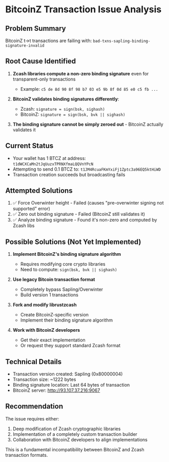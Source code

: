 # BitcoinZ Transaction Issue Analysis

## Problem Summary
BitcoinZ t→t transactions are failing with: `bad-txns-sapling-binding-signature-invalid`

## Root Cause Identified
1. **Zcash libraries compute a non-zero binding signature** even for transparent-only transactions
   - Example: `c5 de 8d 90 8f 98 b7 03 e5 9b 8f 0d 85 e0 c5 fb ...`
   
2. **BitcoinZ validates binding signatures differently**:
   - Zcash: `signature = sign(bsk, sighash)`
   - BitcoinZ: `signature = sign(bsk, bvk || sighash)`
   
3. **The binding signature cannot be simply zeroed out** - BitcoinZ actually validates it

## Current Status
- Your wallet has 1 BTCZ at address: `t1dWCXCaMn2tJqUuzxTPRNXfmaLQQVnYPcN`
- Attempting to send 0.1 BTCZ to: `t1JM4RcuaFKmYxiFj1Zptc3a96EQ5ktHiWD`
- Transaction creation succeeds but broadcasting fails

## Attempted Solutions
1. ✅ Force Overwinter height - Failed (causes "pre-overwinter signing not supported" error)
2. ✅ Zero out binding signature - Failed (BitcoinZ still validates it)
3. ✅ Analyze binding signature - Found it's non-zero and computed by Zcash libs

## Possible Solutions (Not Yet Implemented)
1. **Implement BitcoinZ's binding signature algorithm**
   - Requires modifying core crypto libraries
   - Need to compute: `sign(bsk, bvk || sighash)`
   
2. **Use legacy Bitcoin transaction format**
   - Completely bypass Sapling/Overwinter
   - Build version 1 transactions
   
3. **Fork and modify librustzcash**
   - Create BitcoinZ-specific version
   - Implement their binding signature algorithm

4. **Work with BitcoinZ developers**
   - Get their exact implementation
   - Or request they support standard Zcash format

## Technical Details
- Transaction version created: Sapling (0x80000004)
- Transaction size: ~1222 bytes
- Binding signature location: Last 64 bytes of transaction
- BitcoinZ server: http://93.107.37.216:9067

## Recommendation
The issue requires either:
1. Deep modification of Zcash cryptographic libraries
2. Implementation of a completely custom transaction builder
3. Collaboration with BitcoinZ developers to align implementations

This is a fundamental incompatibility between BitcoinZ and Zcash transaction formats.